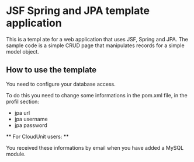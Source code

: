 <h1>JSF Spring and JPA template application</h1>

This is a templ ate for a  web application that uses JSF, Spring and JPA. The sample code is a simple CRUD page that manipulates records for a simple model object.

<h2>How to use the template</h2>

You need to configure your database access.

To do this you need to change some informations in the pom.xml file, in the profil section:

<ul>
<li>jpa url</li>
<li>jpa username</li>
<li>jpa password</li>
</ul>



** For CloudUnit users: **

You received these informations by email when you have added a MySQL module.
